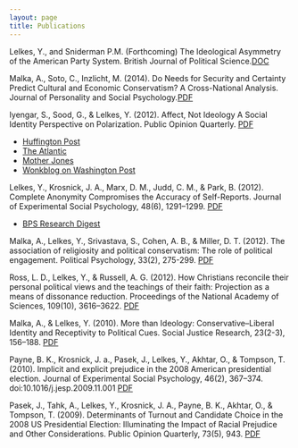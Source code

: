 ```yaml
---
layout: page
title: Publications
---
```

 
Lelkes, Y., and Sniderman P.M. (Forthcoming) The Ideological Asymmetry of the American Party System. British Journal of Political Science.[DOC](https://dl.dropboxusercontent.com/u/42416194/published/bjps-lelkessniderman.docx)

Malka, A., Soto, C., Inzlicht, M. (2014). Do Needs for Security and Certainty Predict Cultural and Economic Conservatism? A Cross-National Analysis. Journal of Personality and Social Psychology.[PDF](https://dl.dropboxusercontent.com/u/42416194/published/Malka-Soto-Inzlicht-Lelkes-in%20press-JPSP.pdf)

Iyengar, S., Sood, G., &amp; Lelkes, Y. (2012). Affect, Not Ideology A Social Identity Perspective on Polarization. Public Opinion Quarterly. [PDF](https://dl.dropboxusercontent.com/u/42416194/published/Public-Opin-Q-2012-Iyengar-poq_nfs038.pdf)

*   [Huffington Post ](http://www.huffingtonpost.com/peggy-drexler/the-art-of-sleeping-with_b_2029920.html)
*   [The Atlantic](http://www.theatlantic.com/politics/archive/2012/09/really-would-you-let-your-daughter-marry-a-democrat/262959/)
*   [Mother Jones](http://www.motherjones.com/kevin-drum/2012/09/you-hate-me-now-colorful-chart)
*   [Wonkblog on Washington Post](http://www.washingtonpost.com/blogs/wonkblog/wp/2013/01/06/the-words-hurt-model-of-polarization/?wprss=rss_ezra-klein)

Lelkes, Y., Krosnick, J. A., Marx, D. M., Judd, C. M., &amp; Park, B. (2012). Complete Anonymity Compromises the Accuracy of Self-Reports. Journal of Experimental Social Psychology, 48(6), 1291–1299. [PDF](https://dl.dropboxusercontent.com/u/42416194/published/2008_jesp_payne_implicit.pdf)

*   [BPS Research Digest](http://bps-research-digest.blogspot.nl/2012/10/anonymity-may-spoil-accuracy-of-data.html)

Malka, A., Lelkes, Y., Srivastava, S., Cohen, A. B., &amp; Miller, D. T. (2012). The association of religiosity and political conservatism: The role of political engagement. Political Psychology, 33(2), 275-299. [PDF](https://dl.dropboxusercontent.com/u/42416194/published/Malka-et-al.-2012-Political-Psychology-2.pdf)

Ross, L. D., Lelkes, Y., &amp; Russell, A. G. (2012). How Christians reconcile their personal political views and the teachings of their faith: Projection as a means of dissonance reduction. Proceedings of the National Academy of Sciences, 109(10), 3616–3622. [PDF](https://dl.dropboxusercontent.com/u/42416194/published/PNAS-2012-Ross-3616-22.pdf)

Malka, A., &amp; Lelkes, Y. (2010). More than Ideology: Conservative–Liberal Identity and Receptivity to Political Cues. Social Justice Research, 23(2-3), 156–188. [PDF](https://dl.dropboxusercontent.com/u/42416194/published/morethanideology.pdf)

Payne, B. K., Krosnick, J. a., Pasek, J., Lelkes, Y., Akhtar, O., &amp; Tompson, T. (2010). Implicit and explicit prejudice in the 2008 American presidential election. Journal of Experimental Social Psychology, 46(2), 367–374. doi:10.1016/j.jesp.2009.11.001 [PDF](https://dl.dropboxusercontent.com/u/42416194/published/2008_jesp_payne_implicit.pdf)

Pasek, J., Tahk, A., Lelkes, Y., Krosnick, J. A., Payne, B. K., Akhtar, O., &amp; Tompson, T. (2009). Determinants of Turnout and Candidate Choice in the 2008 US Presidential Election: Illuminating the Impact of Racial Prejudice and Other Considerations. Public Opinion Quarterly, 73(5), 943. [PDF](https://dl.dropboxusercontent.com/u/42416194/published/2008_poq_pasek_determinants.pdf)
